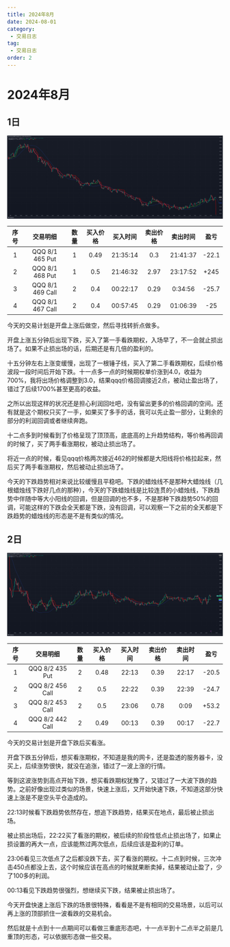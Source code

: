 ```yaml
---
title: 2024年8月
date: 2024-08-01
category:
 - 交易日志
tag:
 - 交易日志
order: 2
---
```


# 2024年8月

## 1日 

![image-20240804163650424](images/image-20240804163650424.png)

| 序号 |      交易明细       | 数量 | 买入价格 | 买入时间 | 卖出价格 | 卖出时间 | 盈亏  |
| :--: | :-----------------: | :--: | :------: | :------: | :------: | :------: | :---: |
|  1   | QQQ  8/1  465  Put  |  1   |   0.49   | 21:35:14 |   0.3    | 21:41:37 | -22.1 |
|  2   | QQQ  8/1  468  Put  |  1   |   0.5    | 21:46:32 |   2.97   | 23:17:52 | +245  |
|  3   | QQQ  8/1  469  Call |  2   |   0.4    | 00:22:17 |   0.29   | 0:34:56  | -25.7 |
|  4   | QQQ  8/1  467 Call  |  2   |   0.4    | 00:57:45 |   0.29   | 01:06:39 |  -25  |

今天的交易计划是开盘上涨后做空，然后寻找转折点做多。

开盘上涨五分钟后出现下跌，买入了第一手看跌期权，入场早了，不一会就止损出场了。如果不止损出场的话，后期还是有几倍的盈利的。

十五分钟左右上涨变缓慢，出现了一根锤子线，买入了第二手看跌期权，后续价格波段一段时间后开始下跌。十一点多一点的时候期权单价涨到4.0，收益为700%，我将出场价格调整到3.0，结果qqq价格回调接近2点，被动止盈出场了，错过了后续1700%甚至更高的收益。

之所以出现这样的状况还是担心利润回吐吧，没有留出更多的价格回调的空间。还有就是这个期权只买了一手，如果买了多手的话，我可以先止盈一部分，让剩余的部分的利润回调或者继续奔跑。

十二点多到时候看到了价格呈现了顶顶高，底底高的上升趋势结构，等价格再回调的时候了，买了两手看涨期权，被动止损出场了。

将近一点的时候，看见qqq价格两次接近462的时候都是大阳线将价格拉起来，然后买了两手看涨期权，然后被动止损出场了。

今天的下跌趋势相对来说比较缓慢且平稳吧。下跌的蜡烛线不是那种大蜡烛线（几根蜡烛线下跌好几点的那种），今天的下跌蜡烛线是比较连贯的小蜡烛线，下跌趋势中伴随中等大小阳线的回调，但是回调的也不多，不是那种下跌趋势50%的回调，可能这样的下跌会全天都是下跌，没有回调，可以观察一下之前的全天都是下跌趋势的蜡烛线的形态是不是有类似的情况。

## 2日

![image-20240804170534748](images/image-20240804170534748.png)

| 序号 |      交易明细       | 数量 | 买入价格 | 买入时间 | 卖出价格 | 卖出时间 | 盈亏  |
| :--: | :-----------------: | :--: | :------: | :------: | :------: | :------: | :---: |
|  1   | QQQ  8/2  435  Put  |  2   |   0.48   |  22:13   |   0.39   |  22:17   | -20.5 |
|  2   | QQQ  8/2  456  Call |  2   |   0.5    |  22:22   |   0.39   |  22:39   | -24.7 |
|  3   | QQQ  8/2  453  Call |  2   |   0.5    |  23:06   |   0.78   |   0:09   | +53.2 |
|  4   | QQQ  8/2  442 Call  |  2   |   0.49   |  00:13   |   0.39   |  00:17   | -22.7 |

今天的交易计划是开盘下跌后买看涨。

开盘下跌五分钟后，想买看涨期权，不知道是我的网卡，还是盈透的服务器卡，没买上，后续涨势很快，就没在追涨，错过了一波上涨的行情。

等到这波涨势到高点开始下跌，想买看跌期权犹豫了，又错过了一大波下跌的趋势。之前好像出现过类似的场景，快速上涨后，又开始快速下跌，不知道这部分快速上涨是不是空头平仓造成的。

22:13时候看下跌趋势依然存在，想追下跌趋势，结果买在地点，最后被止损出场。

被止损出场后，22:22买了看涨的期权，被后续的阶段性低点止损出场了，如果止损设置的再大一点，应该能熬过两次低点，后续应该是盈利的订单。

23:06看见三次低点了之后都没跌下去，买了看涨的期权。十二点到时候，三次冲击450点都没上去，这个时候应该在高点的时候就果断卖掉，结果被动止盈了，少了100多的利润。

00:13看见下跌趋势很强烈，想继续买下跌，结果被止损出场了。

今天开盘快速上涨后下跌的场景很特殊，看看是不是有相同的交易场景，以后可以再上涨的顶部抓住一波看跌的交易机会。

然后就是十点到十一点期间可以看做三重底形态吧，十一点半到十二点半之前是几重顶的形态，可以依据形态做一些交易。









